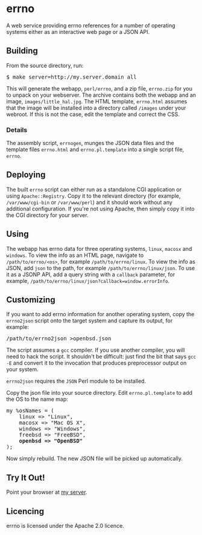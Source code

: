# errno
A web service providing errno references for a number of operating systems either as an interactive web page or a JSON API. 

## Building
From the source directory, run:
<pre>$ make server=http://my.server.domain all</pre>

This will generate the webapp, `perl/errno`, and a zip file, `errno.zip` for you to unpack on your webserver. The archive
contains both the webapp and an image, `images/little_hal.jpg`. The HTML template, `errno.html` assumes that the image will be
installed into a directory called `/images` under your webroot. If this is not the case, edit the template and correct
the CSS.

### Details

The assembly script, `errnogen`, munges the JSON data files and the template files `errno.html` and `errno.pl.template` 
into a single script file, `errno`.

## Deploying

The built `errno` script can either run as a standalone CGI application or using `Apache::Registry`. Copy it to the relevant
directory (for example, `/var/www/cgi-bin` or `/var/www/perl`) and it should work without any additional configuration.
If you're not using Apache, then simply copy it into the CGI directory for your server.

## Using

The webapp has errno data for three operating systems, `linux`, `macosx` and `windows`. To view the info as an HTML 
page, navigate to `/path/to/errno/<os>`, for example `/path/to/errno/linux`. To view the info as JSON, add `json` to
the path, for example `/path/to/errno/linux/json`. To use it as a JSONP API, add a query string with a `callback` 
parameter, for example, `/path/to/errno/linux/json?callback=window.errorInfo`.

## Customizing

If you want to add errno information for another operating system, copy the `errno2json` script onto the target 
system and capture its output, for example:
<pre>/path/to/errno2json >openbsd.json</pre>
The script assumes a `gcc` compiler. If you use another compiler, you will need to hack the script. It shouldn't be
difficult: just find the bit that says `gcc -E` and convert it to the invocation that produces preprocessor output on your 
system.

`errno2json` requires the `JSON` Perl module to be installed.

Copy the json file into your source directory. Edit `errno.pl.template` to add the OS to the name map:
<pre>my %osNames = (
    linux => "Linux",
    macosx => "Mac OS X",
    windows => "Windows",
    freebsd => "FreeBSD",
    <b>openbsd => "OpenBSD"</b>
);
</pre>

Now simply rebuild. The new JSON file will be picked up automatically.

## Try It Out!
Point your browser at <a href="http://www.usefuljs.net/api/errno" target="_blank">my server</a>.

## Licencing
errno is licensed under the Apache 2.0 licence.
